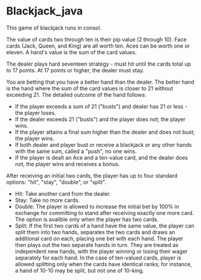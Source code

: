 # Blackjack_java

This game of blackjack runs in consol.

The value of cards two through ten is their pip value (2 through 10). Face cards (Jack, Queen, and King) are all worth ten. Aces can be worth one or eleven. A hand's value is the sum of the card values.

The dealer plays hard seventeen strategy - must hit until the cards total up to 17 points. At 17 points or higher, the dealer must stay.

You are betting that you have a better hand than the dealer. The better hand is the hand where the sum of the card values is closer to 21 without exceeding 21. The detailed outcome of the hand follows:
 
 - If the player exceeds a sum of 21 ("busts") and dealer has 21 or less - the player loses. 
 - If the dealer exceeds 21 ("busts") and the player does not; the player wins. 
 - If the player attains a final sum higher than the dealer and does not bust; the player wins. 
 - If both dealer and player bust or receive a blackjack or any other hands with the same sum, called a "push", no one wins.
 - If the player is dealt an Ace and a ten-value card, and the dealer does not, the player wins and receives a bonus. 
 
 After receiving an initial two cards, the player has up to four standard options: "hit", "stay", "double", or "split".  
 - Hit: Take another card from the dealer.  
 - Stay: Take no more cards.  
 - Double: The player is allowed to increase the initial bet by 100% in exchange for committing to stand after receiving exactly one more card. The option is avalible only when the player has two cards.  
 - Split: If the first two cards of a hand have the same value, the player can split them into two hands, separates the two cards and draws an additional card on each, placing one bet with each hand. The player then plays out the two separate hands in turn. They are treated as independent new hands, with the player winning or losing their wager separately for each hand. In the case of ten-valued cards, player is allowed splitting only when the cards have identical ranks; for instance, a hand of 10-10 may be split, but not one of 10-king.
